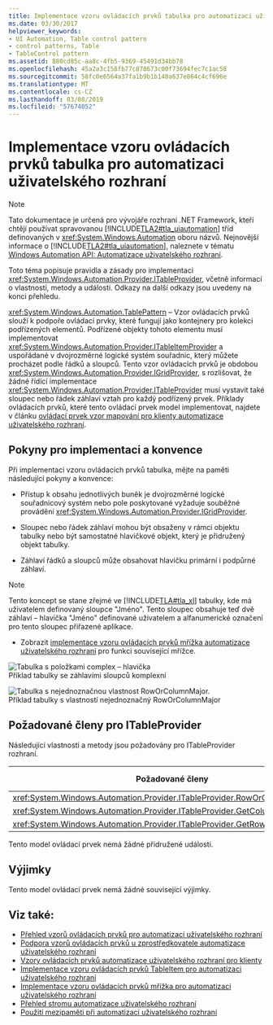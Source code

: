 ```yaml
---
title: Implementace vzoru ovládacích prvků tabulka pro automatizaci uživatelského rozhraní
ms.date: 03/30/2017
helpviewer_keywords:
- UI Automation, Table control pattern
- control patterns, Table
- TableControl pattern
ms.assetid: 880cd85c-aa8c-4fb5-9369-45491d34bb78
ms.openlocfilehash: 45a2a3c158fb77c878673c00f73694fec7c1ac58
ms.sourcegitcommit: 58fc0e6564a37fa1b9b1b140a637e864c4cf696e
ms.translationtype: MT
ms.contentlocale: cs-CZ
ms.lasthandoff: 03/08/2019
ms.locfileid: "57674052"
---
```

# <a name="implementing-the-ui-automation-table-control-pattern"></a>Implementace vzoru ovládacích prvků tabulka pro automatizaci uživatelského rozhraní
> [!NOTE]
>  Tato dokumentace je určená pro vývojáře rozhraní .NET Framework, kteří chtějí používat spravovanou [!INCLUDE[TLA2#tla_uiautomation](../../../includes/tla2sharptla-uiautomation-md.md)] tříd definovaných v <xref:System.Windows.Automation> oboru názvů. Nejnovější informace o [!INCLUDE[TLA2#tla_uiautomation](../../../includes/tla2sharptla-uiautomation-md.md)], naleznete v tématu [Windows Automation API: Automatizace uživatelského rozhraní](https://go.microsoft.com/fwlink/?LinkID=156746).  
  
 Toto téma popisuje pravidla a zásady pro implementaci <xref:System.Windows.Automation.Provider.ITableProvider>, včetně informací o vlastnosti, metody a události. Odkazy na další odkazy jsou uvedeny na konci přehledu.  
  
 <xref:System.Windows.Automation.TablePattern> – Vzor ovládacích prvků slouží k podpoře ovládací prvky, které fungují jako kontejnery pro kolekci podřízených elementů. Podřízené objekty tohoto elementu musí implementovat <xref:System.Windows.Automation.Provider.ITableItemProvider> a uspořádané v dvojrozměrné logické systém souřadnic, který můžete procházet podle řádků a sloupců. Tento vzor ovládacích prvků je obdobou <xref:System.Windows.Automation.Provider.IGridProvider>, s rozlišovat, že žádné řídicí implementace <xref:System.Windows.Automation.Provider.ITableProvider> musí vystavit také sloupec nebo řádek záhlaví vztah pro každý podřízený prvek. Příklady ovládacích prvků, které tento ovládací prvek model implementovat, najdete v článku [ovládací prvek vzor mapování pro klienty automatizace uživatelského rozhraní](../../../docs/framework/ui-automation/control-pattern-mapping-for-ui-automation-clients.md).  
  
<a name="Implementation_Guidelines_and_Conventions"></a>   
## <a name="implementation-guidelines-and-conventions"></a>Pokyny pro implementaci a konvence  
 Při implementaci vzoru ovládacích prvků tabulka, mějte na paměti následující pokyny a konvence:  
  
-   Přístup k obsahu jednotlivých buněk je dvojrozměrné logické souřadnicový systém nebo pole poskytované vyžaduje souběžné provádění <xref:System.Windows.Automation.Provider.IGridProvider>.  
  
-   Sloupec nebo řádek záhlaví mohou být obsaženy v rámci objektu tabulky nebo být samostatné hlavičkové objekt, který je přidružený objekt tabulky.  
  
-   Záhlaví řádků a sloupců může obsahovat hlavičku primární i podpůrné záhlaví.  
  
> [!NOTE]
>  Tento koncept se stane zřejmé ve [!INCLUDE[TLA#tla_xl](../../../includes/tlasharptla-xl-md.md)] tabulky, kde má uživatelem definovaný sloupce "Jméno". Tento sloupec obsahuje teď dvě záhlaví – hlavička "Jméno" definované uživatelem a alfanumerické označení pro tento sloupec přiřazené aplikace.  
  
-   Zobrazit [implementace vzoru ovládacích prvků mřížka automatizace uživatelského rozhraní](../../../docs/framework/ui-automation/implementing-the-ui-automation-grid-control-pattern.md) pro funkci související mřížce.  
  
 ![Tabulka s položkami complex – hlavička ](../../../docs/framework/ui-automation/media/uia-tablepattern-complex-column-headers.PNG "UIA_TablePattern_Complex_Column_Headers")  
Příklad tabulky se záhlavími sloupců komplexní  
  
 ![Tabulka s nejednoznačnou vlastnost RowOrColumnMajor. ](../../../docs/framework/ui-automation/media/uia-tablepattern-roworcolumnmajorproperty.PNG "UIA_TablePattern_RowOrColumnMajorProperty")  
Příklad tabulky s vlastností nejednoznačný RowOrColumnMajor  
  
<a name="Required_Members_for_ITableProvider"></a>   
## <a name="required-members-for-itableprovider"></a>Požadované členy pro ITableProvider  
 Následující vlastnosti a metody jsou požadovány pro ITableProvider rozhraní.  
  
|Požadované členy|Typ člena|Poznámky|  
|----------------------|-----------------|-----------|  
|<xref:System.Windows.Automation.Provider.ITableProvider.RowOrColumnMajor%2A>|Vlastnost|Žádná|  
|<xref:System.Windows.Automation.Provider.ITableProvider.GetColumnHeaders%2A>|Metoda|Žádná|  
|<xref:System.Windows.Automation.Provider.ITableProvider.GetRowHeaders%2A>|Metoda|Žádná|  
  
 Tento model ovládací prvek nemá žádné přidružené události.  
  
<a name="Exceptions"></a>   
## <a name="exceptions"></a>Výjimky  
 Tento model ovládací prvek nemá žádné související výjimky.  
  
## <a name="see-also"></a>Viz také:
- [Přehled vzorů ovládacích prvků pro automatizaci uživatelského rozhraní](../../../docs/framework/ui-automation/ui-automation-control-patterns-overview.md)
- [Podpora vzorů ovládacích prvků u zprostředkovatele automatizace uživatelského rozhraní](../../../docs/framework/ui-automation/support-control-patterns-in-a-ui-automation-provider.md)
- [Vzory ovládacích prvků automatizace uživatelského rozhraní pro klienty](../../../docs/framework/ui-automation/ui-automation-control-patterns-for-clients.md)
- [Implementace vzoru ovládacích prvků TableItem pro automatizaci uživatelského rozhraní](../../../docs/framework/ui-automation/implementing-the-ui-automation-tableitem-control-pattern.md)
- [Implementace vzoru ovládacích prvků mřížka pro automatizaci uživatelského rozhraní](../../../docs/framework/ui-automation/implementing-the-ui-automation-grid-control-pattern.md)
- [Přehled stromu automatizace uživatelského rozhraní](../../../docs/framework/ui-automation/ui-automation-tree-overview.md)
- [Použití mezipaměti při automatizaci uživatelského rozhraní](../../../docs/framework/ui-automation/use-caching-in-ui-automation.md)
